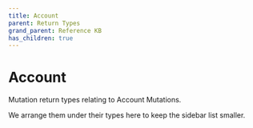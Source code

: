 ```yaml
---
title: Account
parent: Return Types
grand_parent: Reference KB
has_children: true
---
```


# Account

Mutation return types relating to Account Mutations.

We arrange them under their types here to keep the sidebar list smaller.

